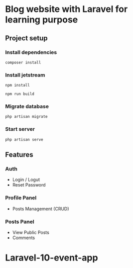 # Blog website with Laravel for learning purpose

## Project setup

### Install dependencies

```
composer install
```

### Install jetstream

```
npm install
```

```
npm run build
```

### Migrate database

```
php artisan migrate
```

### Start server

```
php artisan serve
```

## Features

### Auth

-   Login / Logut
-   Reset Password

### Profile Panel

-   Posts Management (CRUD)

### Posts Panel

-   View Public Posts
-   Comments
# Laravel-10-event-app
